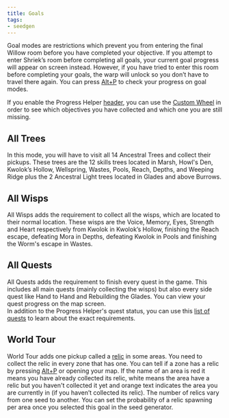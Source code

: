 ```yaml
---
title: Goals
tags:
- seedgen
---
```


Goal modes are restrictions which prevent you from entering the final Willow room before you have completed your objective. If you attempt to enter Shriek’s room before completing all goals, your current goal progress will appear on screen instead. However, if you have tried to enter this room before completing your goals, the warp will unlock so you don’t have to travel there again. 
You can press [Alt+P](/features/special-commands) to check your progress on goal modes.

If you enable the Progress Helper [header](/seedgen/headers), you can use the [Custom Wheel](/features/custom-wheel) in order to see which objectives you have collected and which one you are still missing.

## All Trees 

In this mode, you will have to visit all 14 Ancestral Trees and collect their pickups. These trees are the 12 skills trees located in Marsh, Howl's Den, Kwolok’s Hollow, Wellspring, Wastes, Pools, Reach, Depths, and Weeping Ridge plus the 2 Ancestral Light trees located in Glades and above Burrows.

## All Wisps 

All Wisps adds the requirement to collect all the wisps, which are located to their normal location. These wisps are the Voice, Memory, Eyes, Strength and Heart respectively from Kwolok in Kwolok’s Hollow, finishing the Reach escape, defeating Mora in Depths, defeating Kwolok in Pools and finishing the Worm's escape in Wastes.

## All Quests 

All Quests adds the requirement to finish every quest in the game. This includes all main quests (mainly collecting the wisps) but also every side quest like Hand to Hand and Rebuilding the Glades. You can view your quest progress on the map screen.  
In addition to the Progress Helper's quest status, you can use this [list of quests](/tutorials/misc/quests) to learn about the exact requirements.

## World Tour 

World Tour adds one pickup called a [relic](/features/new-items) in some areas. You need to collect the relic in every zone that has one. You can tell if a zone has a relic by pressing [Alt+P](/features/special-commands) or opening your map. If the name of an area is red it means you have already collected its relic, white means the area have a relic but you haven't collected it yet and orange text indicates the area you are currently in (if you haven’t collected its relic). The number of relics vary from one seed to another. You can set the probability of a relic spawning per area once you selected this goal in the seed generator.